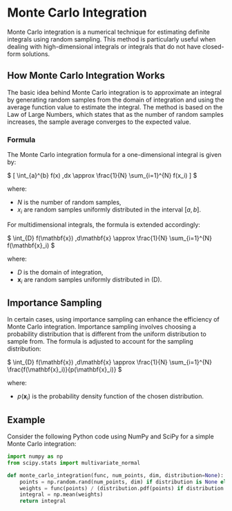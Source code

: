 # Monte Carlo Integration

Monte Carlo integration is a numerical technique for estimating definite integrals using random sampling. This method is particularly useful when dealing with high-dimensional integrals or integrals that do not have closed-form solutions.

## How Monte Carlo Integration Works

The basic idea behind Monte Carlo integration is to approximate an integral by generating random samples from the domain of integration and using the average function value to estimate the integral. The method is based on the Law of Large Numbers, which states that as the number of random samples increases, the sample average converges to the expected value.

### Formula

The Monte Carlo integration formula for a one-dimensional integral is given by:

$ \[ \int_{a}^{b} f(x) \,dx \approx \frac{1}{N} \sum_{i=1}^{N} f(x_i) \] $

where:
- $N$ is the number of random samples,
- $x_i$ are random samples uniformly distributed in the interval $[a, b]$.

For multidimensional integrals, the formula is extended accordingly:

$ \int_{D} f(\mathbf{x}) \,d\mathbf{x} \approx \frac{1}{N} \sum_{i=1}^{N} f(\mathbf{x}_i) $

where:
- $D$ is the domain of integration,
- $\mathbf{x}_i$ are random samples uniformly distributed in \(D\).

## Importance Sampling

In certain cases, using importance sampling can enhance the efficiency of Monte Carlo integration. Importance sampling involves choosing a probability distribution that is different from the uniform distribution to sample from. The formula is adjusted to account for the sampling distribution:

$ \int_{D} f(\mathbf{x}) \,d\mathbf{x} \approx \frac{1}{N} \sum_{i=1}^{N} \frac{f(\mathbf{x}_i)}{p(\mathbf{x}_i)} $

where:
- $p(\mathbf{x}_i)$ is the probability density function of the chosen distribution.

## Example

Consider the following Python code using NumPy and SciPy for a simple Monte Carlo integration:

```python
import numpy as np
from scipy.stats import multivariate_normal

def monte_carlo_integration(func, num_points, dim, distribution=None):
    points = np.random.rand(num_points, dim) if distribution is None else distribution.rvs(num_points)
    weights = func(points) / (distribution.pdf(points) if distribution is not None else 1.0)
    integral = np.mean(weights)
    return integral
